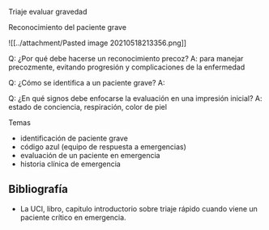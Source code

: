 Triaje
evaluar gravedad

Reconocimiento del paciente grave

![[../attachment/Pasted image 20210518213356.png]]

Q: ¿Por qué debe hacerse un reconocimiento precoz?
A: para manejar precozmente, evitando progresión y complicaciones de la enfermedad

Q: ¿Cómo se identifica a un paciente grave?
A:

Q: ¿En qué signos debe enfocarse la evaluación en una impresión inicial?
A: estado de conciencia, respiración, color de piel

Temas
- identificación de paciente grave
- código azul (equipo de respuesta a emergencias)
- evaluación de un paciente en emergencia
- historia clínica de emergencia

## Bibliografía
- La UCI, libro, capitulo introductorio sobre triaje rápido cuando viene un paciente crítico en emergencia.

